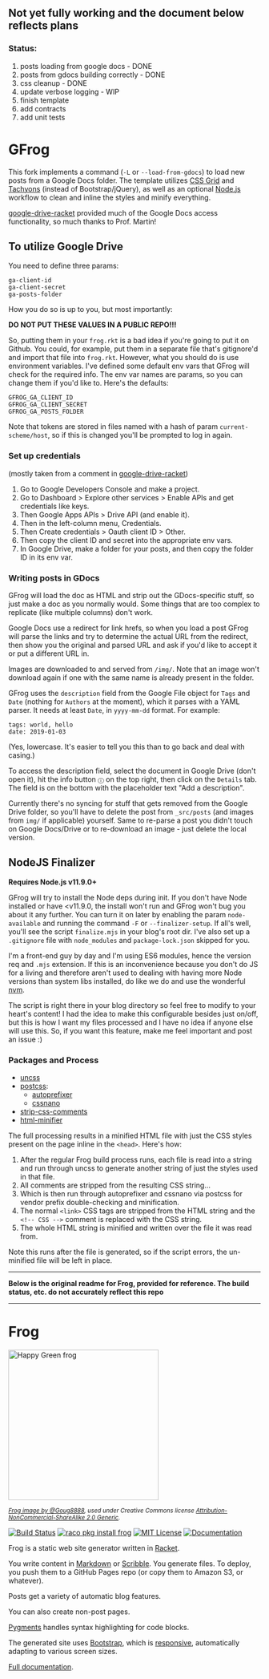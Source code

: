 ## Not yet fully working and the document below reflects plans
### Status:
1. posts loading from google docs - DONE
2. posts from gdocs building correctly - DONE
3. css cleanup - DONE
4. update verbose logging - WIP
5. finish template
6. add contracts
7. add unit tests

# GFrog

This fork implements a command (`-L` or `--load-from-gdocs`) to load new posts from a Google Docs folder. The template utilizes [CSS Grid](https://learncssgrid.com/#naming-positioning-items-grid-areas) and [Tachyons](https://tachyons.io/) (instead of Bootstrap/jQuery), as well as an optional [Node.js](https://nodejs.org/) workflow to clean and inline the styles and minify everything.

[google-drive-racket](https://github.com/fgmart/google-drive-racket) provided much of the Google Docs access functionality, so much thanks to Prof. Martin!

## To utilize Google Drive
You need to define three params:
```
ga-client-id
ga-client-secret
ga-posts-folder
```
How you do so is up to you, but most importantly:

**DO NOT PUT THESE VALUES IN A PUBLIC REPO!!!**

So, putting them in your `frog.rkt` is a bad idea if you're going to put it on Github. You could, for example, put them in a separate file that's gitignore'd and import that file into `frog.rkt`. However, what you should do is use environment variables. I've defined some default env vars that GFrog will check for the required info. The env var names are params, so you can change them if you'd like to. Here's the defaults:

```
GFROG_GA_CLIENT_ID
GFROG_GA_CLIENT_SECRET
GFROG_GA_POSTS_FOLDER
```

Note that tokens are stored in files named with a hash of param `current-scheme/host`, so if this is changed you'll be prompted to log in again.

### Set up credentials
(mostly taken from a comment in [google-drive-racket](https://github.com/fgmart/google-drive-racket))
1. Go to Google Developers Console and make a project.
2. Go to Dashboard > Explore other services > Enable APIs and get credentials like keys.
3. Then Google Apps APIs > Drive API (and enable it).
4. Then in the left-column menu, Credentials.
5. Then Create credentials > Oauth client ID > Other.
6. Then copy the client ID and secret into the appropriate env vars.
7. In Google Drive, make a folder for your posts, and then copy the folder ID in its env var.

### Writing posts in GDocs
GFrog will load the doc as HTML and strip out the GDocs-specific stuff, so just make a doc as you normally would. Some things that are too complex to replicate (like multiple columns) don't work.

Google Docs use a redirect for link hrefs, so when you load a post GFrog will parse the links and try to determine the actual URL from the redirect, then show you the original and parsed URL and ask if you'd like to accept it or put a different URL in.

Images are downloaded to and served from `/img/`. Note that an image won't download again if one with the same name is already present in the folder.

GFrog uses the `description` field from the Google File object for `Tags` and `Date` (nothing for `Authors` at the moment), which it parses with a YAML parser. It needs at least `Date`, in `yyyy-mm-dd` format. For example:

```
tags: world, hello
date: 2019-01-03
```
(Yes, lowercase. It's easier to tell you this than to go back and deal with casing.)

To access the description field, select the document in Google Drive (don't open it), hit the info button `ⓘ` on the top right, then click on the `Details` tab. The field is on the bottom with the placeholder text "Add a description".

Currently there's no syncing for stuff that gets removed from the Google Drive folder, so you'll have to delete the post from `_src/posts` (and images from `img/` if applicable) yourself. Same to re-parse a post you didn't touch on Google Docs/Drive or to re-download an image - just delete the local version.

## NodeJS Finalizer

**Requires Node.js v11.9.0+**

GFrog will try to install the Node deps during init. If you don't have Node installed or have <v11.9.0, the install won't run and GFrog won't bug you about it any further. You can turn it on later by enabling the param `node-available` and running the command `-F` or `--finalizer-setup`. If all's well, you'll see the script `finalize.mjs` in your blog's root dir. I've also set up a `.gitignore` file with `node_modules` and `package-lock.json` skipped for you.

I'm a front-end guy by day and I'm using ES6 modules, hence the version req and `.mjs` extension. If this is an inconvenience because you don't do JS for a living and therefore aren't used to dealing with having more Node versions than system libs installed, do like we do and use the wonderful [nvm](https://github.com/creationix/nvm).

The script is right there in your blog directory so feel free to modify to your heart's content! I had the idea to make this configurable besides just on/off, but this is how I want my files processed and I have no idea if anyone else will use this. So, if you want this feature, make me feel important and post an issue :)

### Packages and Process
* [uncss](https://github.com/uncss/uncss)
* [postcss](https://github.com/postcss/postcss):
    * [autoprefixer](https://github.com/postcss/autoprefixer)
    * [cssnano](https://cssnano.co/)
* [strip-css-comments](https://github.com/sindresorhus/strip-css-comments)
* [html-minifier](https://github.com/kangax/html-minifier)

The full processing results in a minified HTML file with just the CSS styles present on the page inline in the `<head>`. Here's how:
1. After the regular Frog build process runs, each file is read into a string and run through uncss to generate another string of just the styles used in that file.
2. All comments are stripped from the resulting CSS string...
3. Which is then run through autoprefixer and cssnano via postcss for vendor prefix double-checking and minification.
4. The normal `<link>` CSS tags are stripped from the HTML string and the `<!-- CSS -->` comment is replaced with the CSS string.
5. The whole HTML string is minified and written over the file it was read from.

Note this runs after the file is generated, so if the script errors, the un-minified file will be left in place.

---
**Below is the original readme for Frog, provided for reference. The build status, etc. do not accurately reflect this repo**

---

# Frog

<p><a href="http://www.flickr.com/photos/doug88888/4717363945/" title="Happy Green frog by @Doug88888, on Flickr"><img src="http://farm5.staticflickr.com/4070/4717363945_b73afd78a9.jpg" width="300" height="300" alt="Happy Green frog"></a></p>

<p><sub><em><a href="http://www.flickr.com/photos/doug88888/4717363945/">Frog image by @Goug8888</a>, used under Creative Commons license <a href="http://creativecommons.org/licenses/by-nc-sa/2.0/">Attribution-NonCommercial-ShareAlike 2.0 Generic</a>.</em></sub></p>

[![Build Status](https://travis-ci.org/greghendershott/frog.svg?branch=master)](https://travis-ci.org/greghendershott/frog)
[![raco pkg install frog](https://img.shields.io/badge/raco_pkg_install-frog-aa00ff.svg)](http://pkgs.racket-lang.org/package/frog)
[![MIT License](https://img.shields.io/badge/license-MIT-118811.svg)](frog/LICENSE)
[![Documentation](https://img.shields.io/badge/Docs-Documentation-blue.svg)](http://docs.racket-lang.org/frog/index.html)

Frog is a static web site generator written in [Racket][].

You write content in [Markdown][] or [Scribble][]. You generate
files. To deploy, you push them to a GitHub Pages repo (or copy them
to Amazon S3, or whatever).

Posts get a variety of automatic blog features.

You can also create non-post pages.

[Pygments][] handles syntax highlighting for code blocks.

The generated site uses [Bootstrap][], which is [responsive][],
automatically adapting to various screen sizes.

[Full documentation](http://docs.racket-lang.org/frog/index.html).

[Racket]: http://www.racket-lang.org
[Markdown]: http://daringfireball.net/projects/markdown/syntax
[Scribble]: http://docs.racket-lang.org/scribble/index.html
[Pygments]: http://pygments.org/
[Bootstrap]: http://getbootstrap.com/
[responsive]: https://en.wikipedia.org/wiki/Responsive_web_design
